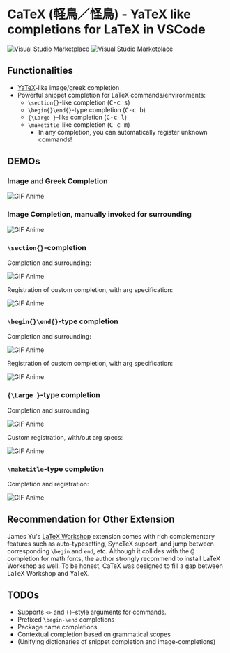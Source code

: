 # CaTeX (軽鳥／怪鳥) - YaTeX like completions for LaTeX in VSCode

![Visual Studio Marketplace](https://img.shields.io/vscode-marketplace/v/mr-konn.catex.svg)
![Visual Studio Marketplace](https://img.shields.io/vscode-marketplace/d/mr-konn.catex.svg)

## Functionalities

- [YaTeX]-like image/greek completion
- Powerful snippet completion for LaTeX commands/environments:
  - `\section{}`-like completion (<kbd>C-c s</kbd>)
  - `\begin{}\end{}`-type completion (<kbd>C-c b</kbd>)
  - `{\Large }`-like completion (<kbd>C-c l</kbd>)
  - `\maketitle`-like completion (<kbd>C-c m</kbd>)
    - In any completion, you can automatically register unknown commands!

[YaTeX]: https://yatex.org

## DEMOs

### Image and Greek Completion

![GIF Anime](images/image-and-greek.gif)

### Image Completion, manually invoked for surrounding

![GIF Anime](images/image-invoked.gif)

### `\section{}`-completion

Completion and surrounding:

![GIF Anime](images/section-1.gif)

Registration of custom completion, with arg specification:

![GIF Anime](images/section-2.gif)

### `\begin{}\end{}`-type completion

Completion and surrounding:

![GIF Anime](images/env-1.gif)

Registration of custom completion, with arg specification:

![GIF Anime](images/env-2.gif)

### `{\Large }`-type completion

Completion and surrounding

![GIF Anime](images/large-1.gif)

Custom registration, with/out arg specs:

![GIF Anime](images/large-2.gif)

### `\maketitle`-type completion

Completion and registration:

![GIF Anime](images/maketitle-completion.gif)

## Recommendation for Other Extension

James Yu's [LaTeX Workshop] extension comes with rich complementary features such as auto-typesetting, SyncTeX support, and jump between corresponding `\begin` and `end`, etc.
Although it collides with the <kbd>@</kbd> completion for math fonts, the author strongly recommend to install LaTeX Workshop as well.
To be honest, CaTeX was designed to fill a gap between LaTeX Workshop and YaTeX.

[LaTeX Workshop]: https://marketplace.visualstudio.com/items?itemName=James-Yu.latex-workshop

## TODOs

- Supports `<>` and `()`-style arguments for commands.
- Prefixed `\begin-\end` completions
- Package name completions
- Contextual completion based on grammatical scopes
- (Unifying dictionaries of snippet completion and image-completions)
